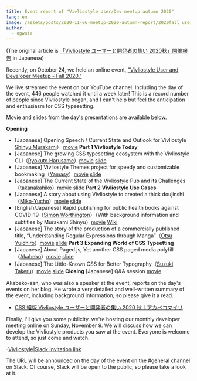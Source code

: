 ```yaml
---
title: Event report of "Vivliostyle User/Dev meetup autumn 2020"
lang: en
image: /assets/posts/2020-11-06-meetup-2020-autumn-report/2020fall_user_meeting_banner
author:
  - ogwata
---
```

(The original article is [「Vivliostyle ユーザーと開発者の集い 2020秋」開催報告](https://vivliostyle.org/ja/blog/2020/11/06/meetup-2020-autumn-report/) in Japanese)

Recently, on October 24, we held an online event,  ["Vivliostyle User and Developer Meetup - Fall 2020."](https://vivliostyle.connpass.com/event/189940/)

We live streamed the event on our YouTube channel. Including the day of the event, 446 people watched it until a week later! This is a record number of people since Vivliostyle began, and I can't help but feel the anticipation and enthusiasm for CSS typesetting.

Movie and slides from the day's presentations are available below.

**Opening**
- [Japanese] Opening Speech / Current State and Outlook for Vivliostyle [Shinyu Murakami](https://twitter.com/MurakamiShinyu)） [movie](https://youtu.be/LwGDDGbmrKE)
**Part 1 Vivliostyle Today**
- [Japanese] The growing CSS typesetting ecosystem with the Vivliostyle CLI（[Ryokuto Harusame](https://twitter.com/spring_raining)）[movie](https://youtu.be/KxapwLgmtKA) [slide](https://speakerdeck.com/spring_raining/vivliostyle-user-and-developer-meetup-2020-autumn)
- [Japanese] Vivliostyle Themes project for speedy and customizable bookmaking（[Yamasy](https://twitter.com/yamasy1549)）[movie](https://youtu.be/zEQ1nPq2FHo) [slide](https://www.slideshare.net/yamasy1549s/vivliostyle-themes-238958997)
- [Japanese] The Current State of the Vivliostyle Pub and its Challenges（[takanakahiko](https://twitter.com/takanakahiko)）[movie](https://youtu.be/Ym71Lqmc3HY) [slide](https://speakerdeck.com/takanakahiko/current-status-and-issues-of-vivliostyle-pub)
**Part 2 Vivliostyle Use Cases**
- [Japanese] A story about using Vivliostyle to created a thick doujinshi（[Miko-Yucho](https://twitter.com/y_mikou)）[movie](https://youtu.be/YBlQzfqKKXA) [slide](https://sway.office.com/X8dcP25wnTEXFbE0?ref=Link&loc=mysways)
- [English/Japanese] Rapid publishing for public health books against COVID-19（[Simon Worthington](https://twitter.com/mrchristian99)）（With background information and subtitles by Murakami Shinyu）[movie](https://youtu.be/xddKDFaCVr0) [Wiki](https://github.com/vivliostyle/community/wiki/Rapid-publishing-for-public-health-books-against-COVID-19)
- [Japanese] The story of the production of a commercially published title,  “Understanding Regular Expressions through Manga”（[Otsu Yuichiro](https://twitter.com/arinoth)）[movie](https://youtu.be/RQm5G7OM2S0) [slide](https://www.slideshare.net/ohtsuyuichiro/vivliostyle2020fall-lwohtsu)
**Part 3 Expanding World of CSS Typeetting**
- [Japanese] About Paged.js, Yet another CSS paged media polyfill（[Akabeko](https://twitter.com/akabekobeko)）[movie](https://youtu.be/awMBMrKwHHA) [slide](https://speakerdeck.com/akabekobeko/paged-dot-js-nituite-yet-another-css-paged-media-polyfill)
- [Japanese] The Little-Known CSS for Better Typography（[Suzuki Takeru](https://twitter.com/terkel)）[movie](https://youtu.be/96EbOEChoIY) [slide](https://speakerdeck.com/terkel/yoriliang-itaipogurahuifalsetamefalsezhi-rarezarucss)
**Closing**
[Japanese] Q&A session [movie](https://youtu.be/tTv8Uq3tqr8)

Akabeko-san, who was also a speaker at the event, reports on the day's events on her blog. He wrote a very detailed and well-written summary of the event, including background information, so please give it a read.

-  [CSS 組版 Vivliostyle ユーザーと開発者の集い 2020 秋｜アカベコマイリ](https://akabeko.me/blog/2020/11/vivliostyle/)

Finally, I'll give you some publicity. we're hosting our monthly developer meeting online on Sunday, November 9. We will discuss how we can develop the Vivliostyle products you saw at the event. Everyone is welcome to attend, so just come and watch.

-[Vivliostyle|Slack Invitation link](https://join.slack.com/t/vivliostyle/shared_invite/enQtNzc1NjE4ODk1ODI5LWQxZjM4YTZjMmQ0ZTUyNmUyOGZlMzIwZjQ5OWYwYjkyZDZmOTIwNGMwOWU5NDc0NjE5OTAyMmVhZTRhYTAyNWQ)

The URL will be announced on the day of the event on the #general channel on Slack. Of course, Slack will be open to the public, so please take a look at it.
